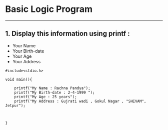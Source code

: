 #  Basic Logic Program
---
## 1. Display this information using printf : 
* Your Name
* Your Birth-date
* Your Age
* Your Address

```
#include<stdio.h>

void main(){

    printf("My Name : Rachna Pandya");
    printf("My Birth-date : 2-4-1999 ");
    printf("My Age : 25 years");
    printf("My Address : Gujrati wadi , Gokul Nagar , "SHIVAM", Jetpur");



}
```


